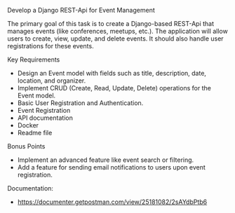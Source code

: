 Develop a Django REST-Api for Event Management

The primary goal of this task is to create a Django-based REST-Api that manages events (like conferences, meetups, etc.). The application will allow users to create, view, update, and delete events. It should also handle user registrations for these events.

  

Key Requirements

- Design an Event model with fields such as title, description, date, location, and organizer.
- Implement CRUD (Create, Read, Update, Delete) operations for the Event model.
- Basic User Registration and Authentication.
- Event Registration
- API documentation
- Docker
- Readme file

  

Bonus Points

- Implement an advanced feature like event search or filtering.
- Add a feature for sending email notifications to users upon event registration.



Documentation:
- https://documenter.getpostman.com/view/25181082/2sAYdbPtb6



